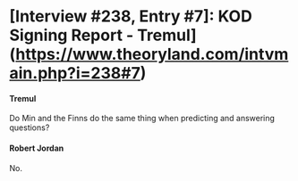 # [Interview #238, Entry #7]: KOD Signing Report - Tremul](https://www.theoryland.com/intvmain.php?i=238#7)

#### Tremul

Do Min and the Finns do the same thing when predicting and answering questions?

#### Robert Jordan

No.

